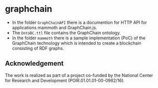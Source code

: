 # graphchain

- In the folder `GraphChainAPI` there is a documention for HTTP API for applications mammoth and GraphChain.js.
- The `OntoBC.ttl` file contains the GraphChain ontology.
- In the folder `mammoth` there is a sample implementation (PoC) of the GraphChain technology which is intended to create a blockchain consisting of RDF graphs.

## Acknowledgement

The work is realized  as part of a project co-funded by the National Center for Research and Development (POIR.01.01.01-00-0982/16).

